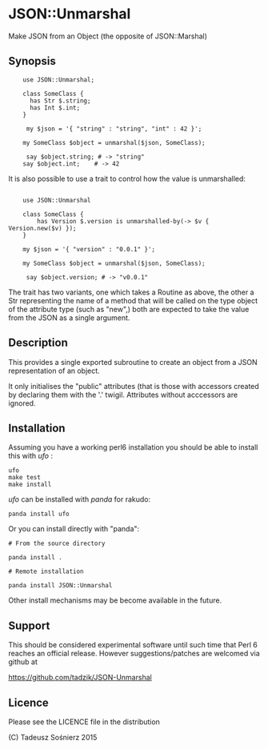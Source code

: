 # JSON::Unmarshal

Make JSON from an Object (the opposite of JSON::Marshal)

## Synopsis

```
    use JSON::Unmarshal;

    class SomeClass {
      has Str $.string;
      has Int $.int;
    }

	 my $json = '{ "string" : "string", "int" : 42 }';

    my SomeClass $object = unmarshal($json, SomeClass);

	 say $object.string; # -> "string"
    say $object.int;    # -> 42

```

It is also possible to use a trait to control how the value is unmarshalled:

```

    use JSON::Unmarshal

    class SomeClass {
        has Version $.version is unmarshalled-by(-> $v { Version.new($v) });
    }

    my $json = '{ "version" : "0.0.1" }';

    my SomeClass $object = unmarshal($json, SomeClass);

	 say $object.version; # -> "v0.0.1"

```

The trait has two variants, one which takes a Routine as above, the other
a Str representing the name of a method that will be called on the type
object of the attribute type (such as "new",) both are expected to take
the value from the JSON as a single argument.

## Description

This provides a single exported subroutine to create an object from a
JSON representation of an object.

It only initialises the "public" attributes (that is those with accessors
created by declaring them with the '.' twigil. Attributes without acccessors
are ignored.

## Installation

Assuming you have a working perl6 installation you should be able to
install this with *ufo* :

    ufo
    make test
    make install

*ufo* can be installed with *panda* for rakudo:

    panda install ufo

Or you can install directly with "panda":

    # From the source directory
   
    panda install .

    # Remote installation

    panda install JSON::Unmarshal

Other install mechanisms may be become available in the future.

## Support

This should be considered experimental software until such time that
Perl 6 reaches an official release.  However suggestions/patches are
welcomed via github at

   https://github.com/tadzik/JSON-Unmarshal

## Licence

Please see the LICENCE file in the distribution

(C) Tadeusz Sośnierz 2015
